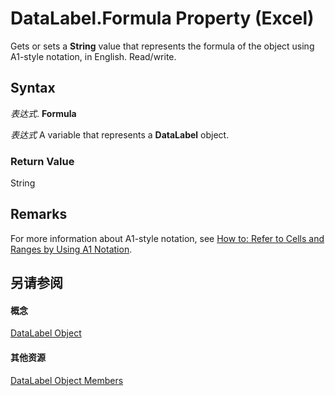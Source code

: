 
# DataLabel.Formula Property (Excel)

Gets or sets a  **String** value that represents the formula of the object using A1-style notation, in English. Read/write.


## Syntax

 _表达式_. **Formula**

 _表达式_ A variable that represents a **DataLabel** object.


### Return Value

String


## Remarks

For more information about A1-style notation, see [How to: Refer to Cells and Ranges by Using A1 Notation](c98741c5-465e-137f-872d-185a20068d4a.md).


## 另请参阅


#### 概念


[DataLabel Object](bb342572-8761-b326-548a-98455172f9a8.md)
#### 其他资源


[DataLabel Object Members](http://msdn.microsoft.com/library/176c4f7f-c6ef-c8cb-3983-6dd39435f793%28Office.15%29.aspx)